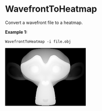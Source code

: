# WavefrontToHeatmap
Convert a wavefront file to a heatmap.

<b>Example 1: </b>

```
WavefrontToHeatmap -i file.obj 
```

![alt text](https://github.com/limonaturan/WavefrontToHeatmap/blob/master/Monkey.png)


